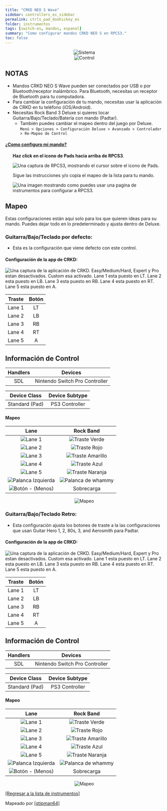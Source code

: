 ```yaml
---
title: "CRKD NEO S Wave"
sidebar: controllers_es_sidebar
permalink: ctrls_pad_doohickey_es
folder: instrumentos
tags: [switch-es, mandos, espanol]
summary: "Como configurar mandos CRKD NEO S en RPCS3."
toc: false
---
```


<div align="center"> <img src="https://rb3pc.milohax.org/images/instruments/plat/switch.png" alt="Sistema" title="Sistema"></div>

<div align="center"> <img src="https://rb3pc.milohax.org/images/instruments/cont/swineoscontroller.png" alt="Control" title="Control"></div>

## NOTAS

* Mandos CRKD NEO S Wave pueden ser conectados por USB o por Bluetooth/receptor inalámbrico. Para Bluetooth, necesitas un receptor de Bluetooth para tu computadora.
* Para cambiar la configuración de tu mando, necesitas usar la aplicación de CRKD en tu teléfono (iOS/Android).
* Necesitas Rock Band 3 Deluxe si quieres tocar Guitarra/Bajo/Teclado/Batería con mando (Padtar).
	- También puedes cambiar el mapeo dentro del juego por Deluxe.  
	`Menú > Opciones > Configuración Deluxe > Avanzado > Controlador > Re-Mapeo de Control`

<!-- Map Start -->
<div class="panel-group" id="accordion">
                    <div class="panel panel-default">
                        <div class="panel-heading">
                            <h4 class="panel-title">
                                <a class="noCrossRef accordion-toggle" data-toggle="collapse" data-parent="#accordion" href="#como-mapear-pads">¿Como configuro mi mando?</a>
                            </h4>
                        </div>
                        <div id="como-mapear-pads" class="panel-collapse collapse noCrossRef">
                            <div class="panel-body">
<ul>
<p><strong>Haz click en el icono de Pads hacia arriba de RPCS3</strong>.</p>
<p><img src="https://rb3pc.milohax.org/images/instruments/rpcs3pad.png" alt="Una captura de RPCS3, mostrando el cursor sobre el icono de Pads." title="Pads"></p>
<p>Sigue las instrucciones y/o copia el mapeo de la lista para tu mando.</p>
<p><img src="https://rb3pc.milohax.org/images/instruments/gamepadlegend.png" alt="Una imagen mostrando como puedes usar una pagina de instrumentos para configurar a RPCS3." title="Mapeando un mando"></p>
</ul>
                            </div>
                        </div>
                    </div>
</div>
<!-- Map End -->

## Mapeo
Estas configuraciones están aquí solo para los que quieren ideas para su mando. Puedes dejar todo en lo predeterminado y ajusta dentro de Deluxe.

### Guitarra/Bajo/Teclado por defecto:
* Esta es la configuración que viene defecto con este control.

#### Configuración de la app de CRKD:

![Una captura de la aplicación de CRKD. Easy/Medium/Hard, Expert y Pro estan desactivados. Custom esa activado. Lane 1 esta puesto en LT. Lane 2 esta puesto en LB. Lane 3 esta puesto en RB. Lane 4 esta puesto en RT. Lane 5 esta puesto en A.](https://rb3pc.milohax.org/images/instruments/xtra/doohickey/custom.jpg "CRKD CTRL")

| Traste | Botón |
|:------:|:--:|
| Lane 1 | LT |
| Lane 2 | LB |
| Lane 3 | RB |
| Lane 4 | RT |
| Lane 5 | A |

## Información de Control

| Handlers | Devices |
|:--------:|:-----------------:|
| SDL | Nintendo Switch Pro Controller |

| Device Class | Device Subtype |
|:------------:|:--------------:|
| Standard (Pad) | PS3 Controller |

#### Mapeo

| **Lane** | **Rock Band** |
|:------------------:|:---------------------:|
| ![Lane 1](https://rb3pc.milohax.org/images/btns/doohickey/l1.png "Lane 1") | ![Traste Verde](https://rb3pc.milohax.org/images/btns/gtrs/gf.png "Traste Verde") |
| ![Lane 2](https://rb3pc.milohax.org/images/btns/doohickey/l2.png "Lane 2") | ![Traste Rojo](https://rb3pc.milohax.org/images/btns/gtrs/rf.png "Traste Rojo") |
| ![Lane 3](https://rb3pc.milohax.org/images/btns/doohickey/l3.png "Lane 3") | ![Traste Amarillo](https://rb3pc.milohax.org/images/btns/gtrs/yf.png "Traste Amarillo") |
| ![Lane 4](https://rb3pc.milohax.org/images/btns/doohickey/l4.png "Lane 4") | ![Traste Azul](https://rb3pc.milohax.org/images/btns/gtrs/bf.png "Traste Azul") |
| ![Lane 5](https://rb3pc.milohax.org/images/btns/doohickey/l5.png "Lane 5") | ![Traste Naranja](https://rb3pc.milohax.org/images/btns/gtrs/of.png "Traste Naranja") |
| ![Palanca Izquierda](https://rb3pc.milohax.org/images/btns/ctrls/swi/ls.png "Palanca Izquierda") | ![Palanca de whammy](https://rb3pc.milohax.org/images/btns/gtrs/wb.png "Palanca de whammy") |
| ![Botón - (Menos)](https://rb3pc.milohax.org/images/btns/ctrls/swi/minus.png "Botón - (Menos)") | Sobrecarga |

<div align="center"> <img src="https://rb3pc.milohax.org/images/instruments/maps/padswipromapping.png" alt="Mapeo" title="Mapeo"></div>

### Guitarra/Bajo/Teclado Retro:
* Esta configuración ajusta los botones de traste a la las configuraciones	 que usan Guitar Hero 1, 2, 80s, 3, and Aerosmith para Padtar.

#### Configuración de la app de CRKD:

![Una captura de la aplicación de CRKD. Easy/Medium/Hard, Expert y Pro estan desactivados. Custom esa activado. Lane 1 esta puesto en LT. Lane 2 esta puesto en LB. Lane 3 esta puesto en RB. Lane 4 esta puesto en RT. Lane 5 esta puesto en A.](https://rb3pc.milohax.org/images/instruments/xtra/doohickey/custom.jpg "CRKD CTRL")

| Traste | Botón |
|:------:|:--:|
| Lane 1 | LT |
| Lane 2 | LB |
| Lane 3 | RB |
| Lane 4 | RT |
| Lane 5 | A |

## Información de Control

| Handlers | Devices |
|:--------:|:-----------------:|
| SDL | Nintendo Switch Pro Controller |

| Device Class | Device Subtype |
|:------------:|:--------------:|
| Standard (Pad) | PS3 Controller |

#### Mapeo

| **Lane** | **Rock Band** |
|:------------------:|:---------------------:|
| ![Lane 1](https://rb3pc.milohax.org/images/btns/doohickey/l1.png "Lane 1") | ![Traste Verde](https://rb3pc.milohax.org/images/btns/gtrs/gf.png "Traste Verde") |
| ![Lane 2](https://rb3pc.milohax.org/images/btns/doohickey/l2.png "Lane 2") | ![Traste Rojo](https://rb3pc.milohax.org/images/btns/gtrs/rf.png "Traste Rojo") |
| ![Lane 3](https://rb3pc.milohax.org/images/btns/doohickey/l3.png "Lane 3") | ![Traste Amarillo](https://rb3pc.milohax.org/images/btns/gtrs/yf.png "Traste Amarillo") |
| ![Lane 4](https://rb3pc.milohax.org/images/btns/doohickey/l4.png "Lane 4") | ![Traste Azul](https://rb3pc.milohax.org/images/btns/gtrs/bf.png "Traste Azul") |
| ![Lane 5](https://rb3pc.milohax.org/images/btns/doohickey/l5.png "Lane 5") | ![Traste Naranja](https://rb3pc.milohax.org/images/btns/gtrs/of.png "Traste Naranja") |
| ![Palanca Izquierda](https://rb3pc.milohax.org/images/btns/ctrls/swi/ls.png "Palanca Izquierda") | ![Palanca de whammy](https://rb3pc.milohax.org/images/btns/gtrs/wb.png "Palanca de whammy") |
| ![Botón - (Menos)](https://rb3pc.milohax.org/images/btns/ctrls/swi/minus.png "Botón - (Menos)") | Sobrecarga |

<div align="center"> <img src="https://rb3pc.milohax.org/images/instruments/maps/padswipromapping.png" alt="Mapeo" title="Mapeo"></div>

[[Regresar a la lista de instrumentos]](https://rb3pc.milohax.org/ctrls_es#lista-de-instrumentos)

Mapeado por [[qtipman64]](https://www.twitch.tv/qtipman64)